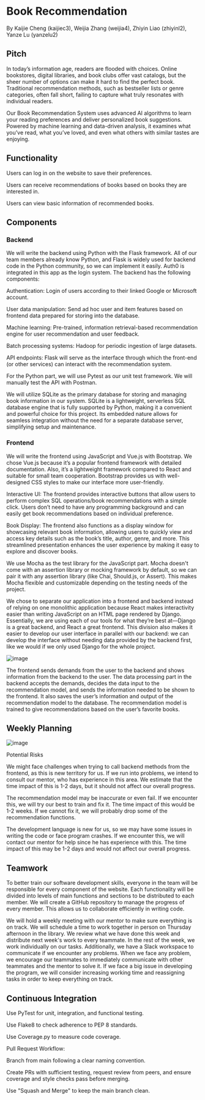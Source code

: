 # Book Recommendation

By Kaijie Cheng (kaijiec3), Weijia Zhang (weijia4), Zhiyin Liao (zhiyinl2), Yanze Lu (yanzelu2)

## Pitch

In today’s information age, readers are flooded with choices. Online bookstores, digital libraries, and book clubs offer vast catalogs, but the sheer number of options can make it hard to find the perfect book. Traditional recommendation methods, such as bestseller lists or genre categories, often fall short, failing to capture what truly resonates with individual readers.

Our Book Recommendation System uses advanced AI algorithms to learn your reading preferences and deliver personalized book suggestions. Powered by machine learning and data-driven analysis, it examines what you’ve read, what you’ve loved, and even what others with similar tastes are enjoying.

## Functionality

Users can log in on the website to save their preferences.

Users can receive recommendations of books based on books they are interested in.

Users can view basic information of recommended books.

## Components

### Backend

We will write the backend using Python with the Flask framework. All of our team members already know Python, and Flask is widely used for backend code in the Python community, so we can implement it easily. Auth0 is integrated in this app as the login system. The backend has the following components:

Authentication: Login of users according to their linked Google or Microsoft account.

User data manipulation: Send ad hoc user and item features based on frontend data prepared for storing into the database.

Machine learning: Pre-trained, information retrieval-based recommendation engine for user recommendation and user feedback.

Batch processing systems: Hadoop for periodic ingestion of large datasets.

API endpoints: Flask will serve as the interface through which the front-end (or other services) can interact with the recommendation system.

For the Python part, we will use Pytest as our unit test framework. We will manually test the API with Postman.

We will utilize SQLite as the primary database for storing and managing book information in our system. SQLite is a lightweight, serverless SQL database engine that is fully supported by Python, making it a convenient and powerful choice for this project. Its embedded nature allows for seamless integration without the need for a separate database server, simplifying setup and maintenance.

### Frontend

We will write the frontend using JavaScript and Vue.js with Bootstrap. We chose Vue.js because it’s a popular frontend framework with detailed documentation. Also, it’s a lightweight framework compared to React and suitable for small team cooperation. Bootstrap provides us with well-designed CSS styles to make our interface more user-friendly.

Interactive UI: The frontend provides interactive buttons that allow users to perform complex SQL operations/book recommendations with a simple click. Users don’t need to have any programming background and can easily get book recommendations based on individual preference.

Book Display: The frontend also functions as a display window for showcasing relevant book information, allowing users to quickly view and access key details such as the book’s title, author, genre, and more. This streamlined presentation enhances the user experience by making it easy to explore and discover books.

We use Mocha as the test library for the JavaScript part. Mocha doesn't come with an assertion library or mocking framework by default, so we can pair it with any assertion library (like Chai, Should.js, or Assert). This makes Mocha flexible and customizable depending on the testing needs of the project.

We chose to separate our application into a frontend and backend instead of relying on one monolithic application because React makes interactivity easier than writing JavaScript on an HTML page rendered by Django. Essentially, we are using each of our tools for what they’re best at—Django is a great backend, and React a great frontend. This division also makes it easier to develop our user interface in parallel with our backend: we can develop the interface without needing data provided by the backend first, like we would if we only used Django for the whole project.

![image](https://github.com/user-attachments/assets/07732e22-4b34-437b-829e-a90b1d2a67ed)

The frontend sends demands from the user to the backend and shows information from the backend to the user. The data processing part in the backend accepts the demands, decides the data input to the recommendation model, and sends the information needed to be shown to the frontend. It also saves the user’s information and output of the recommendation model to the database. The recommendation model is trained to give recommendations based on the user’s favorite books.

## Weekly Planning

![image](https://github.com/user-attachments/assets/906cbbbf-2306-4d82-aa36-a02e59d6c0eb)


Potential Risks

We might face challenges when trying to call backend methods from the frontend, as this is new territory for us. If we run into problems, we intend to consult our mentor, who has experience in this area. We estimate that the time impact of this is 1-2 days, but it should not affect our overall progress.

The recommendation model may be inaccurate or even fail. If we encounter this, we will try our best to train and fix it. The time impact of this would be 1-2 weeks. If we cannot fix it, we will probably drop some of the recommendation functions.

The development language is new for us, so we may have some issues in writing the code or face program crashes. If we encounter this, we will contact our mentor for help since he has experience with this. The time impact of this may be 1-2 days and would not affect our overall progress.

## Teamwork

To better train our software development skills, everyone in the team will be responsible for every component of the website. Each functionality will be divided into levels of main functions and sections to be distributed to each member. We will create a GitHub repository to manage the progress of every member. This allows us to collaborate efficiently in writing code.

We will hold a weekly meeting with our mentor to make sure everything is on track. We will schedule a time to work together in person on Thursday afternoon in the library. We review what we have done this week and distribute next week's work to every teammate. In the rest of the week, we work individually on our tasks. Additionally, we have a Slack workspace to communicate if we encounter any problems. When we face any problem, we encourage our teammates to immediately communicate with other teammates and the mentor to solve it. If we face a big issue in developing the program, we will consider increasing working time and reassigning tasks in order to keep everything on track.

## Continuous Integration

Use PyTest for unit, integration, and functional testing.

Use Flake8 to check adherence to PEP 8 standards.

Use Coverage.py to measure code coverage.

Pull Request Workflow:

Branch from main following a clear naming convention.

Create PRs with sufficient testing, request review from peers, and ensure coverage and style checks pass before merging.

Use "Squash and Merge" to keep the main branch clean.
